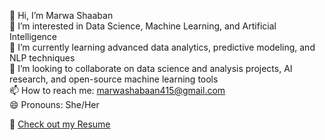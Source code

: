 👋 Hi, I’m Marwa Shaaban  
👀 I’m interested in Data Science, Machine Learning, and Artificial Intelligence  
🌱 I’m currently learning advanced data analytics, predictive modeling, and NLP techniques  
💞️ I’m looking to collaborate on data science and analysis projects, AI research, and open-source machine learning tools  
📫 How to reach me: [marwashabaan415@gmail.com](mailto:marwashabaan415@gmail.com)  
😄 Pronouns: She/Her

📄 [Check out my Resume](https://drive.google.com/file/d/1o4D5cHrl0U0vr2skC7699-1TqDkns177/view?usp=sharing)


<!---
MarwaShaaban20/MarwaShaaban20 is a ✨ special ✨ repository because its `README.md` (this file) appears on your GitHub profile.
You can click the Preview link to take a look at your changes.
--->
